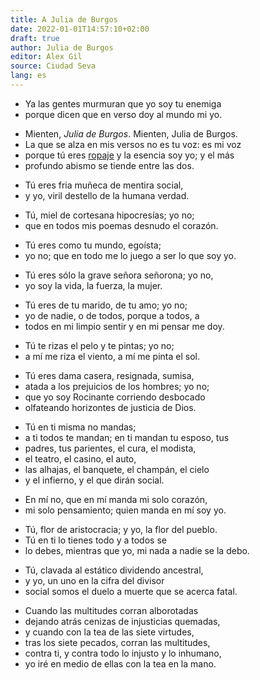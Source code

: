 ```yaml
---
title: A Julia de Burgos
date: 2022-01-01T14:57:10+02:00
draft: true
author: Julia de Burgos
editor: Alex Gil
source: Ciudad Seva
lang: es
---
```


- Ya las gentes murmuran que yo soy tu enemiga
- porque dicen que en verso doy al mundo mi yo.
<!-- -->
- Mienten, *Julia de Burgos*. Mienten, Julia de Burgos.
- La que se alza en mis versos no es tu voz: es mi voz
- porque tú eres [ropaje](http://www.spanishdict.com/translate/ropaje) y la esencia soy yo; y el más
- profundo abismo se tiende entre las dos.
<!-- -->
- Tú eres fria muñeca de mentira social,
- y yo, viril destello de la humana verdad.
<!-- -->
- Tú, miel de cortesana hipocresías; yo no;
- que en todos mis poemas desnudo el corazón.
<!-- -->
- Tú eres como tu mundo, egoísta;
- yo no; que en todo me lo juego a ser lo que soy yo.
<!-- -->
- Tú eres sólo la grave señora señorona; yo no,
- yo soy la vida, la fuerza, la mujer.
<!-- -->
- Tú eres de tu marido, de tu amo; yo no;
- yo de nadie, o de todos, porque a todos, a
- todos en mi limpio sentir y en mi pensar me doy.
<!-- -->
- Tú te rizas el pelo y te pintas; yo no;
- a mí me riza el viento, a mí me pinta el sol.
<!-- -->
- Tú eres dama casera, resignada, sumisa,
- atada a los prejuicios de los hombres; yo no;
- que yo soy Rocinante corriendo desbocado
- olfateando horizontes de justicia de Dios.
<!-- -->
- Tú en ti misma no mandas;
- a ti todos te mandan; en ti mandan tu esposo, tus
- padres, tus parientes, el cura, el modista,
- el teatro, el casino, el auto,
- las alhajas, el banquete, el champán, el cielo
- y el infierno, y el que dirán social.
<!-- -->
- En mí no, que en mí manda mi solo corazón,
- mi solo pensamiento; quien manda en mí soy yo.
<!-- -->
- Tú, flor de aristocracia; y yo, la flor del pueblo.
- Tú en ti lo tienes todo y a todos se
- lo debes, mientras que yo, mi nada a nadie se la debo.
<!-- -->
- Tú, clavada al estático dividendo ancestral,
- y yo, un uno en la cifra del divisor
- social somos el duelo a muerte que se acerca fatal.
<!-- -->
- Cuando las multitudes corran alborotadas
- dejando atrás cenizas de injusticias quemadas,
- y cuando con la tea de las siete virtudes,
- tras los siete pecados, corran las multitudes,
- contra ti, y contra todo lo injusto y lo inhumano,
- yo iré en medio de ellas con la tea en la mano.
